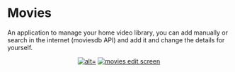 # Movies
An application to manage your home video library, you can add manually or search in the internet (moviesdb API) and add it and change the details for yourself.  
<p align="center">
  <a href="http://www.siz.co.il/my.php?i=odg1n4iniknw.jpg"><img src="http://up419.siz.co.il/img1/odg1n4iniknw.jpg" border="0" alt="alt="movies edit screen" /></a>
  <a href="http://www.siz.co.il/"><img src="http://up419.siz.co.il/up2/dzmdmzzziwmk.jpg" border="0" alt="movies edit screen" /></a>
</p>


